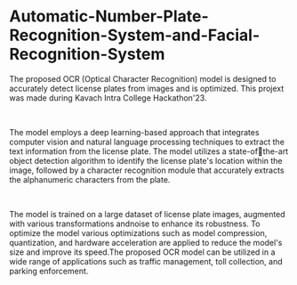 # Automatic-Number-Plate-Recognition-System-and-Facial-Recognition-System

The proposed OCR (Optical Character Recognition) model is designed to accurately detect license plates from images and is optimized. This projext was made during Kavach Intra College Hackathon'23.

<br>

The model employs a deep learning-based approach that integrates computer vision and natural language processing techniques to extract the text information from the license plate. The model utilizes a state-ofthe-art object detection algorithm to identify the license plate's location within the image, followed by a character recognition module that accurately extracts the alphanumeric characters from the plate.

<br>

The model is trained on a large dataset of license plate images, augmented with various transformations andnoise to  enhance its robustness. To optimize the model various optimizations such as model compression, quantization, and hardware acceleration are applied to reduce the model's size and improve its speed.The proposed OCR model can be utilized in a wide range of applications such as traffic management, toll collection, and parking enforcement.

